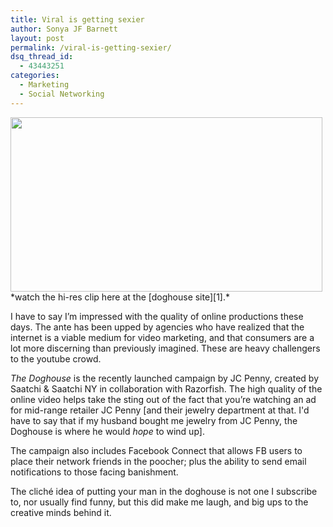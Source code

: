 ```yaml
---
title: Viral is getting sexier
author: Sonya JF Barnett
layout: post
permalink: /viral-is-getting-sexier/
dsq_thread_id:
  - 43443251
categories:
  - Marketing
  - Social Networking
---
```

<img src="http://hypenotic.com/wordpress/wp-content/uploads/2008/12/picture-12-499x279.png" alt="" title="picture-12" width="499" height="279" class="alignnone size-medium wp-image-762" />  
*watch the hi-res clip here at the [doghouse site][1].*

I have to say I&#8217;m impressed with the quality of online productions these days. The ante has been upped by agencies who have realized that the internet is a viable medium for video marketing, and that consumers are a lot more discerning than previously imagined. These are heavy challengers to the youtube crowd.

*The Doghouse* is the recently launched campaign by JC Penny, created by Saatchi &#038; Saatchi NY in collaboration with Razorfish. The high quality of the online video helps take the sting out of the fact that you&#8217;re watching an ad for mid-range retailer JC Penny [and their jewelry department at that. I'd have to say that if my husband bought me jewelry from JC Penny, the Doghouse is where he would *hope* to wind up].

The campaign also includes Facebook Connect that allows FB users to place their network friends in the poocher; plus the ability to send email notifications to those facing banishment.

The cliché idea of putting your man in the doghouse is not one I subscribe to, nor usually find funny, but this did make me laugh, and big ups to the creative minds behind it.

 [1]: http://bewareofthedoghouse.com/video.aspx